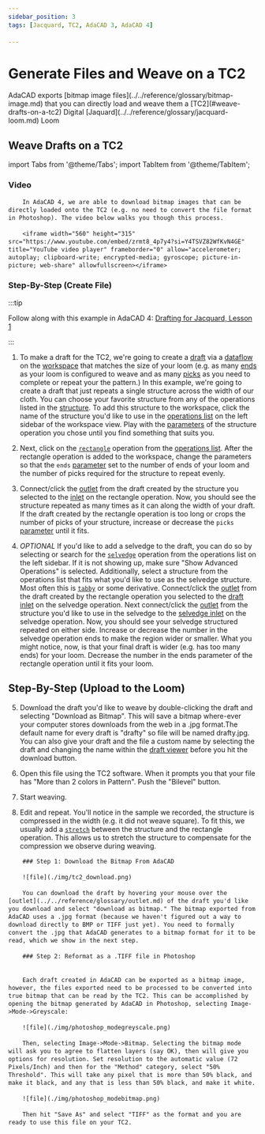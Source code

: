 ```yaml
---
sidebar_position: 3
tags: [Jacquard, TC2, AdaCAD 3, AdaCAD 4]

---
```


# Generate Files and Weave on a TC2
<div class="emph">
AdaCAD  exports [bitmap image files](../../reference/glossary/bitmap-image.md) that you can directly load and weave them a [TC2](#weave-drafts-on-a-tc2) Digital [Jaquard](../../reference/glossary/jacquard-loom.md) Loom
</div>

## Weave Drafts on a TC2


import Tabs from '@theme/Tabs';
import TabItem from '@theme/TabItem';



<Tabs>
  <TabItem value="adacad4" label="AdaCAD 4" default>


  ### Video
        In AdaCAD 4, we are able to download bitmap images that can be directly loaded onto the TC2 (e.g. no need to convert the file format in Photoshop). The video below walks you though this process. 

        <iframe width="560" height="315" src="https://www.youtube.com/embed/zrmt8_4p7y4?si=Y4TSVZ82WfKvN4GE" title="YouTube video player" frameborder="0" allow="accelerometer; autoplay; clipboard-write; encrypted-media; gyroscope; picture-in-picture; web-share" allowfullscreen></iframe>  

###  Step-By-Step (Create File)


:::tip

Follow along with this example in AdaCAD 4: [Drafting for Jacquard, Lesson 1](https://adacad-4-1.web.app/?ex=TC2_lesson1)

:::

1. To make a draft for the TC2, we're going to create a [draft](../../reference/glossary/draft.md) via a [dataflow](../../reference/glossary/dataflow.md) on the [workspace](../../reference/interface/workspace.md) that matches the size of your loom (e.g. as many [ends](../../reference/glossary/end.md) as your loom is configured to weave and as many [picks](../../reference/glossary/pick.md) as you need to complete or repeat your the pattern.)  In this example, we're going to create a draft that just repeats a single structure across the width of our cloth. You can choose your favorite structure from any of the operations listed in the [structure](../../reference/operations/index.md#structure). To add this structure to the workspace, click the name of the structure you'd like to use in the [operations list](../../reference/interface/workspace.md#b-add-operations-to-workspace) on the left sidebar of the workspace view. Play with the [parameters](../../reference/glossary/parameter.md) of the structure operation you chose until you find something that suits you. 

2. Next, click on the [`rectangle`](../../reference/operations/rectangle.md) operation from the [operations list](../../reference/interface/workspace.md#b-add-operations-to-workspace). After the rectangle operation is added to the workspace, change the parameters so that the `ends` [parameter](../../reference/glossary/parameter.md) set to the number of ends of your loom and the number of picks required for the structure to repeat evenly. 

3. Connect/click the [<FAIcon icon="fa-solid fa-circle-arrow-down" size="1x" /> outlet](../../reference/glossary/outlet.md) from the draft created by the structure you selected to the [<FAIcon icon="fa-solid fa-circle-arrow-down" size="1x" /> inlet](../../reference/glossary/inlet.md) on the rectangle operation. Now, you should see the structure repeated as many times as it can along the width of your draft. If the draft created by the rectangle operation is too long or crops the number of picks of your structure, increase or decrease the  `picks` [parameter](../../reference/glossary/parameter.md) until it fits. 


4. *OPTIONAL* If you'd like to add a selvedge to the draft, you can do so by selecting or search for the [`selvedge`](../../reference/operations/selvedge.md) operation from the operations list on the left sidebar. If it is not showing up, make sure "Show Advanced Operations" is selected. Additionally, select a structure from the operations list that fits what you'd like to use as the selvedge structure. Most often this is [`tabby`](../../reference/operations/tabbyder.md) or some derivative. Connect/click the [<FAIcon icon="fa-solid fa-circle-arrow-down" size="1x" /> outlet](../../reference/glossary/outlet.md) from the draft created by the rectangle operation you selected to the [<FAIcon icon="fa-solid fa-circle-arrow-down" size="1x" /> draft inlet](../../reference/glossary/inlet.md) on the selvedge operation. Next connect/click the [<FAIcon icon="fa-solid fa-circle-arrow-down" size="1x" /> outlet](../../reference/glossary/outlet.md) from the structure you'd like to use in the selvedge to the [<FAIcon icon="fa-solid fa-circle-arrow-down" size="1x" /> selvedge inlet](../../reference/glossary/inlet.md) on the selvedge operation. Now, you should see your selvedge structured repeated on either side. Increase or decrease the number in the selvedge operation ends to make the region wider or smaller. What you might notice, now, is that your final draft is wider (e.g. has too many ends) for your loom. Decrease the number in the ends parameter of the rectangle operation until it fits your loom.  

## Step-By-Step (Upload to the Loom)

5.  Download the draft you'd like to weave by double-clicking the draft and selecting "Download as Bitmap". This will save a bitmap where-ever your computer stores downloads from the web in a .jpg format.The default name for every draft is "drafty" so file will be named drafty.jpg. You can also give your draft and the file a custom name by selecting the draft and changing the name within the [draft viewer](../../reference/interface/viewer.md#d-view-and-download-tools) before you hit the download button.

6. Open this file using the TC2 software. When it prompts you that your file has "More than 2 colors in Pattern". Push the "Bilevel" button. 

7. Start weaving. 

8. Edit and repeat. You'll notice in the sample we recorded, the structure is compressed in the width (e.g. it did not weave square). To fit this, we usually add a [`stretch`](../../reference/operations/stretch.md) between the structure and the rectangle operation. This allows us to stretch the structure to compensate for the compression we observe during weaving. 


</TabItem>

<TabItem value="adacad3" label="AdaCAD 3">
    
        ### Step 1: Download the Bitmap From AdaCAD

        ![file](./img/tc2_download.png)

        You can download the draft by hovering your mouse over the [outlet](../../reference/glossary/outlet.md) of the draft you'd like you download and select "download as bitmap." The bitmap exported from AdaCAD uses a .jpg format (because we haven't figured out a way to download directly to BMP or TIFF just yet). You need to formally convert the .jpg that AdaCAD generates to a bitmap format for it to be read, which we show in the next step.

        ### Step 2: Reformat as a .TIFF file in Photoshop


        Each draft created in AdaCAD can be exported as a bitmap image, however, the files exported need to be processed to be converted into true bitmap that can be read by the TC2. This can be accomplished by opening the bitmap generated by AdaCAD in Photoshop, selecting Image->Mode->Greyscale:

        ![file](./img/photoshop_modegreyscale.png)

        Then, selecting Image->Mode->Bitmap. Selecting the bitmap mode will ask you to agree to flatten layers (say OK), then will give you options for resolution. Set resolution to the automatic value (72 Pixels/Inch) and then for the "Method" category, select "50% Threshold". This will take any pixel that is more than 50% black, and make it black, and any that is less than 50% black, and make it white. 

        ![file](./img/photoshop_modebitmap.png)

        Then hit "Save As" and select "TIFF" as the format and you are ready to use this file on your TC2. 
  </TabItem>
</Tabs>




